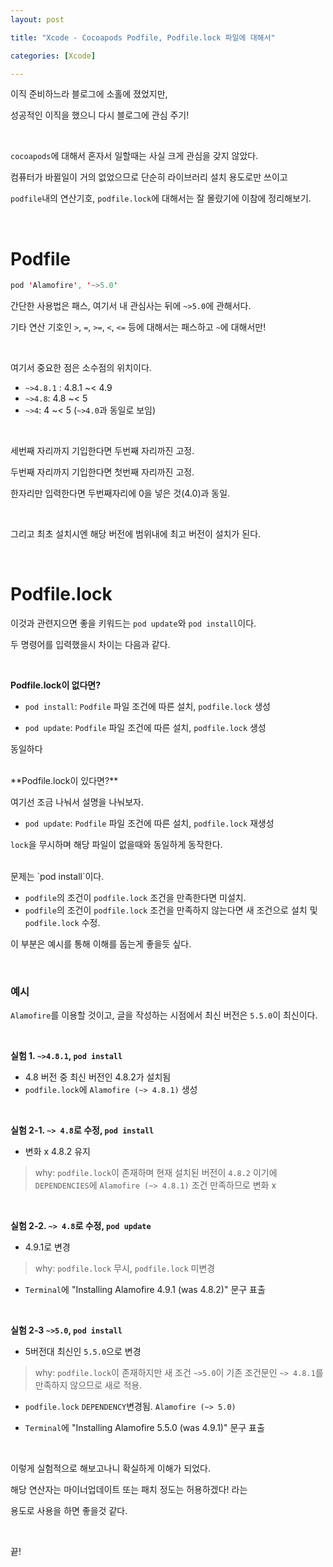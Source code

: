 ```yaml
---
layout: post

title: "Xcode - Cocoapods Podfile, Podfile.lock 파일에 대해서"

categories: [Xcode]

---
```


이직 준비하느라 블로그에 소홀에 졌었지만,

성공적인 이직을 했으니 다시 블로그에 관심 주기!

<br>

`cocoapods`에 대해서 혼자서 일할때는 사실 크게 관심을 갖지 않았다. 

컴퓨터가 바뀔일이 거의 없었으므로 단순히 라이브러리 설치 용도로만 쓰이고 

`podfile`내의 연산기호, `podfile.lock`에 대해서는 잘 몰랐기에 이참에 정리해보기.

<br>

# Podfile

```swift
pod 'Alamofire', '~>5.0'
```

간단한 사용법은 패스, 여기서 내 관심사는 뒤에 `~>5.0`에 관해서다.

기타 연산 기호인 `>`, `=`, `>=`, `<`, `<=` 등에 대해서는 패스하고 `~`에 대해서만!

<br>

여기서 중요한 점은 소수점의 위치이다. 

- `~>4.8.1` : 4.8.1 ~< 4.9
- `~>4.8`: 4.8 ~< 5
- `~>4`: 4 ~< 5 (`~>4.0`과 동일로 보임)

<br>

세번째 자리까지 기입한다면 두번째 자리까진 고정.

두번째 자리까지 기입한다면 첫번째 자리까진 고정.

한자리만 입력한다면 두번째자리에 0을 넣은 것(4.0)과 동일.

<br>

그리고 최초 설치시엔 해당 버전에 범위내에 최고 버전이 설치가 된다.

<br>

# Podfile.lock

이것과 관련지으면 좋을 키워드는 `pod update`와 `pod install`이다.

두 명령어를 입력했을시 차이는 다음과 같다.

<br>

**Podfile.lock이 없다면?**

- `pod install`: `Podfile` 파일 조건에 따른 설치, `podfile.lock` 생성

- `pod update`: `Podfile` 파일 조건에 따른 설치, `podfile.lock` 생성

동일하다

<br>
**Podfile.lock이 있다면?**

여기선 조금 나눠서 설명을 나눠보자.

- `pod update`: `Podfile` 파일 조건에 따른 설치, `podfile.lock` 재생성
 
`lock`을 무시하며 해당 파일이 없을때와 동일하게 동작한다.

<br>
문제는 `pod install`이다.

- `podfile`의 조건이 `podfile.lock` 조건을 만족한다면 미설치.
- `podfile`의 조건이 `podfile.lock` 조건을 만족하지 않는다면 새 조건으로 설치 및 `podfile.lock` 수정.

이 부분은 예시를 통해 이해를 돕는게 좋을듯 싶다.

<br>

### 예시

`Alamofire`를 이용할 것이고, 글을 작성하는 시점에서 최신 버전은 `5.5.0`이 최신이다.

<br>

**실험 1. `~>4.8.1`, `pod install`**
- 4.8 버전 중 최신 버전인 4.8.2가 설치됨
- `podfile.lock`에 `Alamofire (~> 4.8.1)` 생성

<br>

**실험 2-1. `~> 4.8`로 수정, `pod install`**
- 변화 x 4.8.2 유지

> why: `podfile.lock`이 존재하며 현재 설치된 버전이 `4.8.2` 이기에
> `DEPENDENCIES`에 `Alamofire (~> 4.8.1)` 조건 만족하므로 변화 x

<br>

**실험 2-2. `~> 4.8`로 수정, `pod update`**
- 4.9.1로 변경

> why: `podfile.lock` 무시, `podfile.lock` 미변경

- `Terminal`에 "Installing Alamofire 4.9.1 (was 4.8.2)" 문구 표출

<br>

**실험 2-3 `~>5.0`, `pod install`**
- 5버전대 최신인 `5.5.0`으로 변경

> why: `podfile.lock`이 존재하지만 새 조건 `~>5.0`이 
> 기존 조건문인 `~> 4.8.1`를 만족하지 않으므로 새로 적용.

- `podfile.lock` `DEPENDENCY`변경됨. `Alamofire (~> 5.0)`

- `Terminal`에 "Installing Alamofire 5.5.0 (was 4.9.1)" 문구 표출

<br> 

이렇게 실험적으로 해보고나니 확실하게 이해가 되었다.

해당 연산자는 마이너업데이트 또는 패치 정도는 허용하겠다! 라는

용도로 사용을 하면 좋을것 같다.

<br>

끝!

